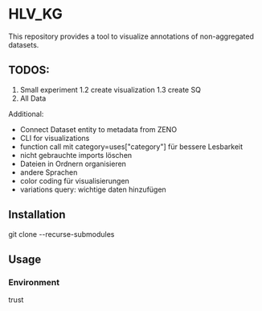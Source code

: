# HLV_KG
This repository provides a tool to visualize annotations of non-aggregated datasets.

## TODOS:
1. Small experiment
1.2 create visualization
1.3 create SQ
2. All Data

Additional:
- Connect Dataset entity to metadata from ZENO
- CLI for visualizations
- function call mit category=uses["category"] für bessere Lesbarkeit
- nicht gebrauchte imports löschen
- Dateien in Ordnern organisieren
- andere Sprachen
- color coding für visualisierungen
- variations query: wichtige daten hinzufügen

## Installation
git clone --recurse-submodules

## Usage
### Environment
trust